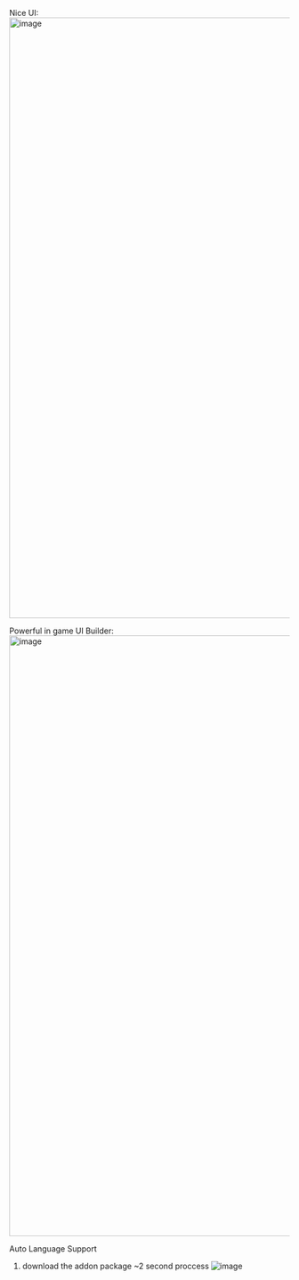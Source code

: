 Nice UI:
<img width="1919" height="1079" alt="image" src="https://github.com/user-attachments/assets/5a38f7b7-2e2c-4ccf-883f-2659b87b5b9f" />

Powerful in game UI Builder:
<img width="1919" height="1079" alt="image" src="https://github.com/user-attachments/assets/ec5d1dec-63b9-45ab-b4db-6cfc82e0bff5" />

Auto Language Support
1) download the addon package ~2 second proccess
![image](https://github.com/user-attachments/assets/d9b6fb15-d5b7-4268-b3d2-ee185c404908)

